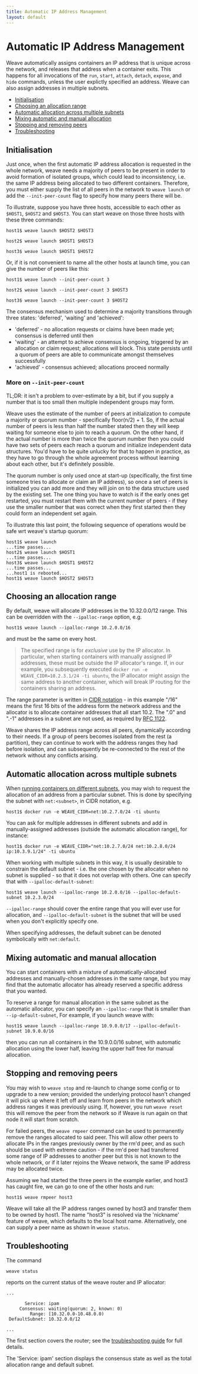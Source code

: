 ```yaml
---
title: Automatic IP Address Management
layout: default
---
```


# Automatic IP Address Management

Weave automatically assigns containers an IP address that is unique
across the network, and releases that address when a container
exits. This happens for all invocations of the `run`, `start`,
`attach`, `detach`, `expose`, and `hide` commands, unless
the user explictly specified an address. Weave can also assign
addresses in multiple subnets.

 * [Initialisation](#initialisation)
 * [Choosing an allocation range](#range)
 * [Automatic allocation across multiple subnets](#subnets)
 * [Mixing automatic and manual allocation](#manual)
 * [Stopping and removing peers](#stop)
 * [Troubleshooting](#troubleshooting)

## <a name="initialisation"></a>Initialisation

Just once, when the first automatic IP address allocation is requested
in the whole network, weave needs a majority of peers to be present in
order to avoid formation of isolated groups, which could lead to
inconsistency, i.e. the same IP address being allocated to two
different containers. Therefore, you must either supply the list of
all peers in the network to `weave launch` or add the
`--init-peer-count` flag to specify how many peers there will be.

To illustrate, suppose you have three hosts, accessible to each other
as `$HOST1`, `$HOST2` and `$HOST3`. You can start weave on those three
hosts with these three commands:

    host1$ weave launch $HOST2 $HOST3

    host2$ weave launch $HOST1 $HOST3

    host3$ weave launch $HOST1 $HOST2

Or, if it is not convenient to name all the other hosts at launch
time, you can give the number of peers like this:

    host1$ weave launch --init-peer-count 3

    host2$ weave launch --init-peer-count 3 $HOST3

    host3$ weave launch --init-peer-count 3 $HOST2

The consensus mechanism used to determine a majority transitions
through three states: 'deferred', 'waiting' and 'achieved':

* 'deferred' - no allocation requests or claims have been made yet;
  consensus is deferred until then
* 'waiting' - an attempt to achieve consensus is ongoing, triggered by
  an allocation or claim request; allocations will block. This state
  persists until a quorum of peers are able to communicate amongst
  themselves successfully
* 'achieved' - consensus achieved; allocations proceed normally

### More on `--init-peer-count`

TL;DR: it isn't a problem to over-estimate by a bit, but if you supply
a number that is too small then multiple independent groups may form.

Weave uses the estimate of the number of peers at initialization to
compute a majority or quorum number - specifically floor(n/2) + 1. So,
if the actual number of peers is less than half the number stated then
they will keep waiting for someone else to join to reach a quorum.  On
the other hand, if the actual number is more than twice the quorum
number then you could have two sets of peers each reach a quorum and
initialize independent data structures. You'd have to be quite unlucky
for that to happen in practice, as they have to go through the whole
agreement process without learning about each other, but it's
definitely possible.

The quorum number is only used once at start-up (specifically, the
first time someone tries to allocate or claim an IP address), so once
a set of peers is initialized you can add more and they will join on
to the data structure used by the existing set.  The one thing you
have to watch is if the early ones get restarted, you must restart
them with the current number of peers - if they use the smaller number
that was correct when they first started then they could form an
independent set again.

To illustrate this last point, the following sequence of operations
would be safe wrt weave's startup quorum:

    host1$ weave launch
    ...time passes...
    host2$ weave launch $HOST1
    ...time passes...
    host3$ weave launch $HOST1 $HOST2
    ...time passes...
    ...host1 is rebooted...
    host1$ weave launch $HOST2 $HOST3

## <a name="range"></a>Choosing an allocation range

By default, weave will allocate IP addresses in the 10.32.0.0/12
range. This can be overridden with the `--ipalloc-range` option, e.g.

    host1$ weave launch --ipalloc-range 10.2.0.0/16

and must be the same on every host.

> The specified range is for *exclusive* use by the IP allocator. In
> particular, when starting containers with manually assigned IP
> addresses, these must be outside the IP allocator's range.  If, in
> our example, you subsequently executed `docker run -e
> WEAVE_CIDR=10.2.3.1/24 -ti ubuntu`, the IP allocator might assign
> the same address to another container, which will break IP routing
> for the containers sharing an address.

The range parameter is written in
[CIDR notation](http://en.wikipedia.org/wiki/Classless_Inter-Domain_Routing) -
in this example "/16" means the first 16 bits of the address form the
network address and the allocator is to allocate container addresses
that all start 10.2. The ".0" and ".-1" addresses in a subnet are not
used, as required by
[RFC 1122](https://tools.ietf.org/html/rfc1122#page-29).

Weave shares the IP address range across all peers, dynamically
according to their needs.  If a group of peers becomes isolated from
the rest (a partition), they can continue to work with the address
ranges they had before isolation, and can subsequently be re-connected
to the rest of the network without any conflicts arising.

## <a name="subnets"></a>Automatic allocation across multiple subnets

When
[running containers on different subnets](features.html#application-isolation),
you may wish to request the allocation of an address from a particular
subnet. This is done by specifying the subnet with `net:<subnet>`, in
CIDR notation, e.g.

    host1$ docker run -e WEAVE_CIDR=net:10.2.7.0/24 -ti ubuntu

You can ask for multiple addresses in different subnets and add in
manually-assigned addresses (outside the automatic allocation range),
for instance:

    host1$ docker run -e WEAVE_CIDR="net:10.2.7.0/24 net:10.2.8.0/24 ip:10.3.9.1/24" -ti ubuntu

When working with multiple subnets in this way, it is usually
desirable to constrain the default subnet - i.e. the one chosen by the
allocator when no subnet is supplied - so that it does not overlap
with others. One can specify that with `--ipalloc-default-subnet`:

    host1$ weave launch --ipalloc-range 10.2.0.0/16 --ipalloc-default-subnet 10.2.3.0/24

`--ipalloc-range` should cover the entire range that you will ever use
for allocation, and `--ipalloc-default-subnet` is the subnet that will
be used when you don't explicitly specify one.

When specifying addresses, the default subnet can be denoted
symbolically with `net:default`.

## <a name="manual"></a>Mixing automatic and manual allocation

You can start containers with a mixture of automatically-allocated
addresses and manually-chosen addresses in the same range, but you may
find that the automatic allocator has already reserved a specific
address that you wanted.

To reserve a range for manual allocation in the same subnet as the
automatic allocator, you can specify an
`--ipalloc-range` that is smaller than `--ip-default-subnet`, For
example, if you launch weave with:

    host1$ weave launch --ipalloc-range 10.9.0.0/17 --ipalloc-default-subnet 10.9.0.0/16

then you can run all containers in the 10.9.0.0/16 subnet, with
automatic allocation using the lower half, leaving the upper half free
for manual allocation.

## <a name="stop"></a>Stopping and removing peers

You may wish to `weave stop` and re-launch to change some config or to
upgrade to a new version; provided the underlying protocol hasn't
changed it will pick up where it left off and learn from peers in the
network which address ranges it was previously using. If, however, you
run `weave reset` this will remove the peer from the network so
if Weave is run again on that node it will start from scratch.

For failed peers, the `weave rmpeer` command can be used to
permanently remove the ranges allocated to said peer.  This will allow
other peers to allocate IPs in the ranges previously owner by the rm'd
peer, and as such should be used with extreme caution - if the rm'd
peer had transferred some range of IP addresses to another peer but
this is not known to the whole network, or if it later rejoins
the Weave network, the same IP address may be allocated twice.

Assuming we had started the three peers in the example earlier, and
host3 has caught fire, we can go to one of the other hosts and run:

    host1$ weave rmpeer host3

Weave will take all the IP address ranges owned by host3 and transfer
them to be owned by host1. The name "host3" is resolved via the
'nickname' feature of weave, which defaults to the local host
name. Alternatively, one can supply a peer name as shown in `weave
status`.

## <a name="troubleshooting"></a>Troubleshooting

The command

    weave status

reports on the current status of the weave router and IP allocator:

````
...

       Service: ipam
     Consensus: waiting(quorum: 2, known: 0)
         Range: [10.32.0.0-10.48.0.0)
 DefaultSubnet: 10.32.0.0/12

...
````

The first section covers the router; see the [troubleshooting
guide](troubleshooting.html#weave-status) for full details.

The 'Service: ipam' section displays the consensus state as well as
the total allocation range and default subnet.
